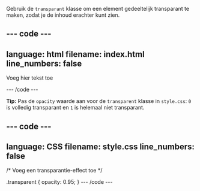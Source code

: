 Gebruik de `transparant` klasse om een element gedeeltelijk transparant te maken, zodat je de inhoud erachter kunt zien.

--- code ---
---
language: html
filename: index.html
line_numbers: false
---

<div class="transparent">
    <p>Voeg hier tekst toe</p>
</div>

--- /code ---

**Tip:** Pas de `opacity` waarde aan voor de `transparent` klasse in `style.css`: `0` is volledig transparant en `1` is helemaal niet transparant.

--- code ---
---
language: CSS
filename: style.css
line_numbers: false
---
/* Voeg een transparantie-effect toe */

.transparent {
  opacity: 0.95;
}
--- /code ---
